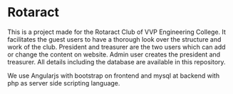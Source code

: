 # Rotaract
  This is a project made for the Rotaract Club of VVP Engineering College. It facilitates the guest users to have a thorough look over the
  structure and work of the club.
  President and treasurer are the two users which can add or change the content on website.
  Admin user creates the president and treasurer. 
  All details including the database are available in this repository.
  
  We use Angularjs with bootstrap on frontend and mysql at backend with php as server side scripting language.
